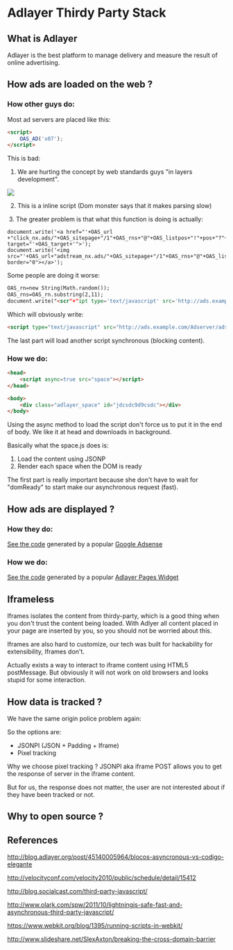 # Adlayer Thirdy Party Stack

## What is Adlayer
Adlayer is the best platform to manage delivery and measure the result of online advertising.

## How ads are loaded on the web ?

### How other guys do:
Most ad servers are placed like this:

```html
<script>
	OAS_AD('x07');
</script>
```

This is bad:

1. We are hurting the concept by web standards guys "in layers development".

[<img src="http://d.alistapart.com/understandingprogressiveenhancement/m-m.jpg" />](http://alistapart.com/article/understandingprogressiveenhancement)

2. This is a inline script (Dom monster says that it makes parsing slow)

<img scr="dom_monster_inline_javascript_tip" />
3. The greater problem is that what this function is doing is actually:

```
document.write('<a href="'+OAS_url	+"click_nx.ads/"+OAS_sitepage+"/1"+OAS_rns+"@"+OAS_listpos+"!"+pos+"?"+OAS_query+'" target="'+OAS_target+'">');
document.write('<img src="'+OAS_url+"adstream_nx.ads/"+OAS_sitepage+"/1"+OAS_rns+"@"+OAS_listpos+"!"+pos+"?"+OAS_query+'" border="0"></a>');
```

Some people are doing it worse:

```html
OAS_rn=new String(Math.random());
OAS_rns=OAS_rn.substring(2,11);
document.write("<scr"+"ipt type='text/javascript' src='http://ads.example.com/Adserver/ads/adstream_jx.ads/example.com/example.com/home/1" + OAS_rns +"@Top1'><\/script>");
```

Which will obviously write:

```html
<script type="text/javascript" src="http://ads.example.com/Adserver/ads/adstream_jx.ads/example.com/example.com/home/1189969050@Top1"></script>
```

The last part will load another script synchronous (blocking content).

### How we do:

```html
<head>
	<script async=true src="space"></script>
</head>

<body>
	<div class="adlayer_space" id="jdcsdc9d9csdc"></div>
</body>
```
Using the async method to load the script don't force us to put it in the end of body. We like it at head and downloads in background.

Basically what the space.js does is:

1. Load the content using JSONP
2. Render each space when the DOM is ready

The first part is really important because she don't have to wait for "domReady" to start make our asynchronous request (fast).

## How ads are displayed ?

### How they do:
[See the code](benchmarks/rendered/adsense.html) generated by a popular [Google Adsense](benchmarks/rendered/adsense.html)

### How we do:
[See the code](benchmarks/rendered/adlayer.html) generated by a popular [Adlayer Pages Widget](rendered/adlayer.html)

## Iframeless
Iframes isolates the content from thirdy-party, which is a good thing when you don't trust the content being loaded.
With Adlyer all content placed in your page are inserted by you, so you should not be worried about this.

Iframes are also hard to customize, our tech was built for hackability for extensibility, Iframes don't.

Actually exists a way to interact to iframe content using HTML5 postMessage. But obviously it will not work on old browsers and looks stupid for some interaction.

## How data is tracked ?
We have the same origin police problem again:

So the options are: 
* JSONPI (JSON + Padding + Iframe)
* Pixel tracking

Why we choose pixel tracking ?
JSONPI aka iframe POST allows you to get the response of server in the iframe content. 

But for us, the response does not matter, the user are not interested about if they have been tracked or not.


## Why to open source ?

## References
http://blog.adlayer.org/post/45140005964/blocos-asyncronous-vs-codigo-elegante

http://velocityconf.com/velocity2010/public/schedule/detail/15412

http://blog.socialcast.com/third-party-javascript/

http://www.olark.com/spw/2011/10/lightningjs-safe-fast-and-asynchronous-third-party-javascript/

https://www.webkit.org/blog/1395/running-scripts-in-webkit/

http://www.slideshare.net/SlexAxton/breaking-the-cross-domain-barrier